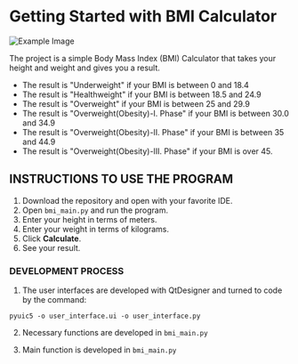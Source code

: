 # Getting Started with BMI Calculator

![Example Image]()

The project is a simple Body Mass Index (BMI) Calculator that takes your height and weight and gives you a result.
- The result is "Underweight" if your BMI is between 0 and 18.4
- The result is "Healthweight" if your BMI is between 18.5 and 24.9
- The result is "Overweight" if your BMI is between 25 and 29.9
- The result is "Overweight(Obesity)-I. Phase" if your BMI is between 30.0 and 34.9
- The result is "Overweight(Obesity)-II. Phase" if your BMI is between 35 and 44.9
- The result is "Overweight(Obesity)-III. Phase" if your BMI is over 45.

## **INSTRUCTIONS TO USE THE PROGRAM**

1. Download the repository and open with your favorite IDE.
2. Open `bmi_main.py` and run the program.
3. Enter your height in terms of meters.
4. Enter your weight in terms of kilograms.
5. Click **Calculate**.
6. See your result.


### **DEVELOPMENT PROCESS**
1. The user interfaces are developed with QtDesigner and turned to code by the command:

`pyuic5 -o user_interface.ui -o user_interface.py`

2. Necessary functions are developed in `bmi_main.py`

3. Main function is developed in `bmi_main.py`

